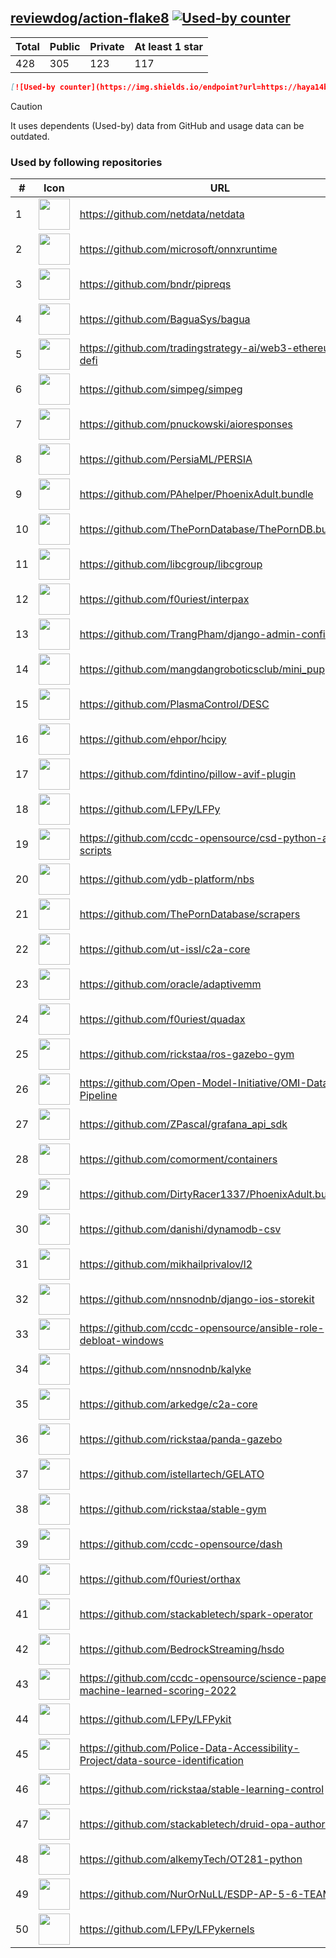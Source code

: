 





## [reviewdog/action-flake8](https://github.com/reviewdog/action-flake8) [![Used-by counter](https://img.shields.io/endpoint?url=https://haya14busa.github.io/github-used-by/data/reviewdog/action-flake8/shieldsio.json)](https://github.com/haya14busa/github-used-by/tree/main/repo/reviewdog/action-flake8)

| Total | Public | Private | At least 1 star
| ----- | ------ | ------- | ---------------
| 428 | 305 | 123 | 117 |

```md
[![Used-by counter](https://img.shields.io/endpoint?url=https://haya14busa.github.io/github-used-by/data/reviewdog/action-flake8/shieldsio.json)](https://github.com/haya14busa/github-used-by/tree/main/repo/reviewdog/action-flake8)
```

> [!CAUTION]
> It uses dependents (Used-by) data from GitHub and usage data can be outdated.

### Used by following repositories

| # | Icon | URL | Stars |
| -- | -- | -- | -- | 
|1|<img src="https://github.com/netdata.png" width=50 height=50>|https://github.com/netdata/netdata|72671|
|2|<img src="https://github.com/microsoft.png" width=50 height=50>|https://github.com/microsoft/onnxruntime|15069|
|3|<img src="https://github.com/bndr.png" width=50 height=50>|https://github.com/bndr/pipreqs|6905|
|4|<img src="https://github.com/BaguaSys.png" width=50 height=50>|https://github.com/BaguaSys/bagua|877|
|5|<img src="https://github.com/tradingstrategy-ai.png" width=50 height=50>|https://github.com/tradingstrategy-ai/web3-ethereum-defi|630|
|6|<img src="https://github.com/simpeg.png" width=50 height=50>|https://github.com/simpeg/simpeg|522|
|7|<img src="https://github.com/pnuckowski.png" width=50 height=50>|https://github.com/pnuckowski/aioresponses|520|
|8|<img src="https://github.com/PersiaML.png" width=50 height=50>|https://github.com/PersiaML/PERSIA|397|
|9|<img src="https://github.com/PAhelper.png" width=50 height=50>|https://github.com/PAhelper/PhoenixAdult.bundle|364|
|10|<img src="https://github.com/ThePornDatabase.png" width=50 height=50>|https://github.com/ThePornDatabase/ThePornDB.bundle|186|
|11|<img src="https://github.com/libcgroup.png" width=50 height=50>|https://github.com/libcgroup/libcgroup|152|
|12|<img src="https://github.com/f0uriest.png" width=50 height=50>|https://github.com/f0uriest/interpax|139|
|13|<img src="https://github.com/TrangPham.png" width=50 height=50>|https://github.com/TrangPham/django-admin-confirm|132|
|14|<img src="https://github.com/mangdangroboticsclub.png" width=50 height=50>|https://github.com/mangdangroboticsclub/mini_pupper_ros|107|
|15|<img src="https://github.com/PlasmaControl.png" width=50 height=50>|https://github.com/PlasmaControl/DESC|105|
|16|<img src="https://github.com/ehpor.png" width=50 height=50>|https://github.com/ehpor/hcipy|98|
|17|<img src="https://github.com/fdintino.png" width=50 height=50>|https://github.com/fdintino/pillow-avif-plugin|94|
|18|<img src="https://github.com/LFPy.png" width=50 height=50>|https://github.com/LFPy/LFPy|78|
|19|<img src="https://github.com/ccdc-opensource.png" width=50 height=50>|https://github.com/ccdc-opensource/csd-python-api-scripts|62|
|20|<img src="https://github.com/ydb-platform.png" width=50 height=50>|https://github.com/ydb-platform/nbs|59|
|21|<img src="https://github.com/ThePornDatabase.png" width=50 height=50>|https://github.com/ThePornDatabase/scrapers|52|
|22|<img src="https://github.com/ut-issl.png" width=50 height=50>|https://github.com/ut-issl/c2a-core|51|
|23|<img src="https://github.com/oracle.png" width=50 height=50>|https://github.com/oracle/adaptivemm|49|
|24|<img src="https://github.com/f0uriest.png" width=50 height=50>|https://github.com/f0uriest/quadax|48|
|25|<img src="https://github.com/rickstaa.png" width=50 height=50>|https://github.com/rickstaa/ros-gazebo-gym|35|
|26|<img src="https://github.com/Open-Model-Initiative.png" width=50 height=50>|https://github.com/Open-Model-Initiative/OMI-Data-Pipeline|33|
|27|<img src="https://github.com/ZPascal.png" width=50 height=50>|https://github.com/ZPascal/grafana_api_sdk|27|
|28|<img src="https://github.com/comorment.png" width=50 height=50>|https://github.com/comorment/containers|26|
|29|<img src="https://github.com/DirtyRacer1337.png" width=50 height=50>|https://github.com/DirtyRacer1337/PhoenixAdult.bundle|22|
|30|<img src="https://github.com/danishi.png" width=50 height=50>|https://github.com/danishi/dynamodb-csv|20|
|31|<img src="https://github.com/mikhailprivalov.png" width=50 height=50>|https://github.com/mikhailprivalov/l2|18|
|32|<img src="https://github.com/nnsnodnb.png" width=50 height=50>|https://github.com/nnsnodnb/django-ios-storekit|18|
|33|<img src="https://github.com/ccdc-opensource.png" width=50 height=50>|https://github.com/ccdc-opensource/ansible-role-debloat-windows|17|
|34|<img src="https://github.com/nnsnodnb.png" width=50 height=50>|https://github.com/nnsnodnb/kalyke|17|
|35|<img src="https://github.com/arkedge.png" width=50 height=50>|https://github.com/arkedge/c2a-core|15|
|36|<img src="https://github.com/rickstaa.png" width=50 height=50>|https://github.com/rickstaa/panda-gazebo|14|
|37|<img src="https://github.com/istellartech.png" width=50 height=50>|https://github.com/istellartech/GELATO|13|
|38|<img src="https://github.com/rickstaa.png" width=50 height=50>|https://github.com/rickstaa/stable-gym|12|
|39|<img src="https://github.com/ccdc-opensource.png" width=50 height=50>|https://github.com/ccdc-opensource/dash|11|
|40|<img src="https://github.com/f0uriest.png" width=50 height=50>|https://github.com/f0uriest/orthax|10|
|41|<img src="https://github.com/stackabletech.png" width=50 height=50>|https://github.com/stackabletech/spark-operator|8|
|42|<img src="https://github.com/BedrockStreaming.png" width=50 height=50>|https://github.com/BedrockStreaming/hsdo|7|
|43|<img src="https://github.com/ccdc-opensource.png" width=50 height=50>|https://github.com/ccdc-opensource/science-paper-rf-machine-learned-scoring-2022|7|
|44|<img src="https://github.com/LFPy.png" width=50 height=50>|https://github.com/LFPy/LFPykit|7|
|45|<img src="https://github.com/Police-Data-Accessibility-Project.png" width=50 height=50>|https://github.com/Police-Data-Accessibility-Project/data-source-identification|6|
|46|<img src="https://github.com/rickstaa.png" width=50 height=50>|https://github.com/rickstaa/stable-learning-control|6|
|47|<img src="https://github.com/stackabletech.png" width=50 height=50>|https://github.com/stackabletech/druid-opa-authorizer|6|
|48|<img src="https://github.com/alkemyTech.png" width=50 height=50>|https://github.com/alkemyTech/OT281-python|5|
|49|<img src="https://github.com/NurOrNuLL.png" width=50 height=50>|https://github.com/NurOrNuLL/ESDP-AP-5-6-TEAM-2|5|
|50|<img src="https://github.com/LFPy.png" width=50 height=50>|https://github.com/LFPy/LFPykernels|5|
